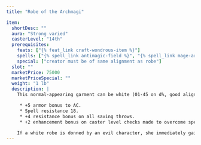 ```yaml
---
title: "Robe of the Archmagi"

item:
  shortDesc: ""
  aura: "Strong varied"
  casterLevel: "14th"
  prerequisites:
    feats: ["{% feat_link craft-wondrous-item %}"]
    spells: ["{% spell_link antimagic-field %}", "{% spell_link mage-armor %} or {% spell_link shield-of-faith %}"]
    special: ["creator must be of same alignment as robe"]
  slot: ""
  marketPrice: 75000
  marketPriceSpecial: ""
  weight: "1 lb"
  description: |
    This normal-appearing garment can be white (01-45 on d%, good alignment), gray (46-75, neither good nor evil alignment), or black (76-100, evil alignment). Its wearer, if an arcane spellcaster, gains the following powers.

     * +5 armor bonus to AC.
     * Spell resistance 18.
     * +4 resistance bonus on all saving throws.
     * +2 enhancement bonus on caster level checks made to overcome spell resistance.

    If a white robe is donned by an evil character, she immediately gains three negative levels. The reverse is true with respect to a black robe donned by a good character. An evil or good character who puts on a gray robe, or a neutral character who dons either a white or black robe, gains two negative levels. While these negative levels never result in lost levels, they remain as long as the garment is worn and cannot be overcome in any way (including {% spell_link restoration %} spells).
---
```

